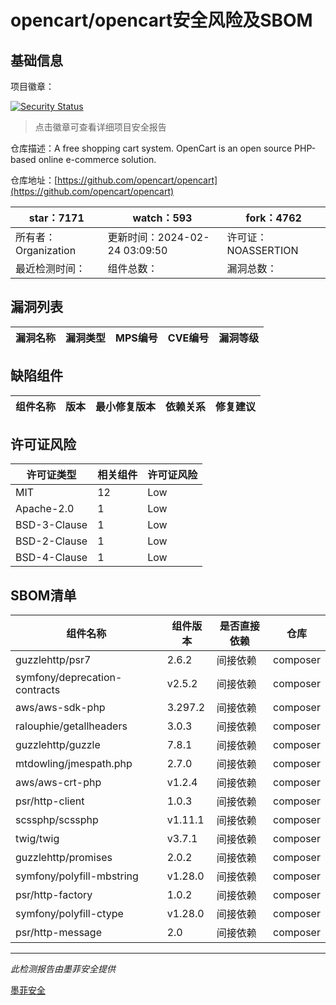 # opencart/opencart安全风险及SBOM

## 基础信息

项目徽章：

[![Security Status](https://www.murphysec.com/platform3/v31/badge/1761106415649280000.svg)](https://www.murphysec.com/console/report/1691516826202034176/1761106415649280000)

> 点击徽章可查看详细项目安全报告

仓库描述：A free shopping cart system. OpenCart is an open source PHP-based online e-commerce solution.

仓库地址：[https://github.com/opencart/opencart](https://github.com/opencart/opencart)

| star：7171 | watch：593 | fork：4762 |
| ----------- | -------------- | ------------ |
| 所有者：Organization | 更新时间：2024-02-24 03:09:50 | 许可证：NOASSERTION |
| 最近检测时间： | 组件总数： | 漏洞总数： |




## 漏洞列表

| 漏洞名称 | 漏洞类型 | MPS编号 | CVE编号 | 漏洞等级 |
| ------- | ------ | ------- | ------ | ----- |





## 缺陷组件

| 组件名称 | 版本 | 最小修复版本 | 依赖关系 | 修复建议 |
| -------- | ---- | ------------ | -------- | -------- |





## 许可证风险

| 许可证类型 | 相关组件 | 许可证风险 |
| ---------- | -------- | ---------- |
|MIT|12|Low|
|Apache-2.0|1|Low|
|BSD-3-Clause|1|Low|
|BSD-2-Clause|1|Low|
|BSD-4-Clause|1|Low|




## SBOM清单

| 组件名称 | 组件版本 | 是否直接依赖 | 仓库 |
| -------- | -------- | ------------ | ---- |
|guzzlehttp/psr7|2.6.2|间接依赖|composer|
|symfony/deprecation-contracts|v2.5.2|间接依赖|composer|
|aws/aws-sdk-php|3.297.2|间接依赖|composer|
|ralouphie/getallheaders|3.0.3|间接依赖|composer|
|guzzlehttp/guzzle|7.8.1|间接依赖|composer|
|mtdowling/jmespath.php|2.7.0|间接依赖|composer|
|aws/aws-crt-php|v1.2.4|间接依赖|composer|
|psr/http-client|1.0.3|间接依赖|composer|
|scssphp/scssphp|v1.11.1|间接依赖|composer|
|twig/twig|v3.7.1|间接依赖|composer|
|guzzlehttp/promises|2.0.2|间接依赖|composer|
|symfony/polyfill-mbstring|v1.28.0|间接依赖|composer|
|psr/http-factory|1.0.2|间接依赖|composer|
|symfony/polyfill-ctype|v1.28.0|间接依赖|composer|
|psr/http-message|2.0|间接依赖|composer|


------

*此检测报告由墨菲安全提供*

[墨菲安全](www.murphysec.com)